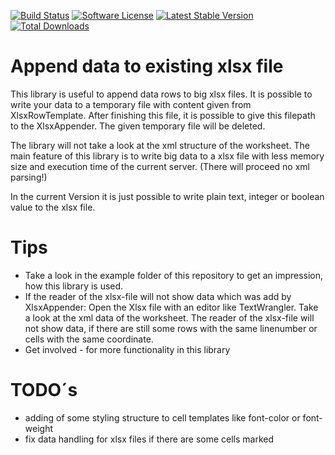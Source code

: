 [![Build Status](https://travis-ci.org/move-elevator/xlsx-appender.svg?branch=master)](https://travis-ci.org/move-elevator/xlsx-appender)
[![Software License](https://img.shields.io/badge/license-MIT-brightgreen.svg)](LICENSE)
[![Latest Stable Version](https://poser.pugx.org/freshp/xlsx-appender/v/stable)](https://packagist.org/packages/freshp/xlsx-appender)
[![Total Downloads](https://poser.pugx.org/freshp/xlsx-appender/downloads)](https://packagist.org/packages/freshp/xlsx-appender)

# Append data to existing xlsx file

This library is useful to append data rows to big xlsx files. It is possible to write your data to a temporary file with content given from XlsxRowTemplate. After finishing this file, it is possible to give this filepath to the XlsxAppender. The given temporary file will be deleted.

The library will not take a look at the xml structure of the worksheet. The main feature of this library is to write big data to a xlsx file with less memory size and execution time of the current server. (There will proceed no xml parsing!)

In the current Version it is just possible to write plain text, integer or boolean value to the xlsx file.

# Tips

* Take a look in the example folder of this repository to get an impression, how this library is used.
* If the reader of the xlsx-file will not show data which was add by XlsxAppender: Open the Xlsx file with an editor like TextWrangler. Take a look at the xml data of the worksheet. The reader of the xlsx-file will not show data, if there are still some rows with the same linenumber or cells with the same coordinate.
* Get involved - for more functionality in this library 

# TODO´s

* adding of some styling structure to cell templates like font-color or font-weight
* fix data handling for xlsx files if there are some cells marked
